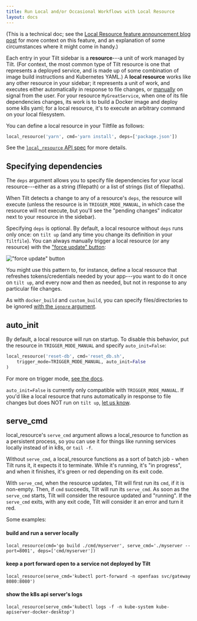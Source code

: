 ```yaml
---
title: Run Local and/or Occasional Workflows with Local Resource
layout: docs
---
```

(This is a technical doc; see the [Local Resource feature announcement blog post](https://blog.tilt.dev/2019/11/15/local-resource.html)
for more context on this feature, and an explanation of some circumstances where it might come in handy.)

Each entry in your Tilt sidebar is a **resource**---a unit of work managed by Tilt. (For context,
the most common type of Tilt resource is one that represents a deployed service, and is made up of
some combination of image build instructions and Kubernetes YAML.) A **local resource** works
like any other resource in your sidebar; it represents a unit of work, and executes either
automatically in response to file changes, or [manually](https://docs.tilt.dev/manual_update_control.html)
on signal from the user. For your resource `MyGreatService`, when one of its file dependencies
changes, its work is to build a Docker image and deploy some k8s yaml; for a local resource, it's
to execute an arbitrary command on your local filesystem.

You can define a local resource in your Tiltfile as follows:
```python
local_resource('yarn', cmd='yarn install', deps=['package.json'])
```

See the [`local_resource` API spec](api.html#api.local_resource) for more details.

## Specifying dependencies
The `deps` argument allows you to specify file dependencies for your local
resource---either as a string (filepath) or a list of strings (list of filepaths).

When Tilt detects a change to any of a resource's `deps`, the resource will execute
(unless the resource is in `TRIGGER_MODE_MANUAL`, in which case the resource will not
execute, but you'll see the "pending changes" indicator next to your resource in the sidebar).

Specifying `deps` is optional. By default, a local resource without `deps` runs only once:
on `tilt up` (and any time you change its definition in your `Tiltfile`). You can
always manually trigger a local resource (or any resource) with the ["force update" button](https://blog.tilt.dev/2019/11/14/force-update.html):

!["force update" button](assets/img/force-update-button.png)

You might use this pattern to, for instance, define a local resource that refreshes tokens/credentials
needed by your app---you want to do it once on `tilt up`, and every now and then as needed,
but not in response to any particular file changes.

As with `docker_build` and `custom_build`, you can specify files/directories to be
ignored [with the `ignore` argument](http://tilt.dev/2019/06/07/better-monorepo-container-builds-with-context-filters.html).

## auto_init

By default, a local resource will run on startup. To disable this behavior, put the
resource in `TRIGGER_MODE_MANUAL` and specify `auto_init=False`:
```python
local_resource('reset-db', cmd='reset_db.sh',
    trigger_mode=TRIGGER_MODE_MANUAL, auto_init=False
)
```

For more on trigger mode, [see the docs](https://docs.tilt.dev/manual_update_control.html).

`auto_init=False` is currently only compatible with `TRIGGER_MODE_MANUAL`. If
you'd like a local resource that runs automatically in response to file changes
but does NOT run on `tilt up`, [let us know](https://tilt.dev/contact).

## serve_cmd

local_resource's `serve_cmd` argument allows a local_resource to function as a
persistent process, so you can use it for things like running services locally
instead of in k8s, or `tail -f`.

Without `serve_cmd`, a local_resource functions as a sort of batch job - when
Tilt runs it, it expects it to terminate. While it's running, it's "in progress",
and when it finishes, it's green or red depending on its exit code.

With `serve_cmd`, when the resource updates, Tilt will first run its `cmd`, if
it is non-empty. Then, if `cmd` succeeds, Tilt will run its `serve_cmd`. As soon
as the `serve_cmd` starts, Tilt will consider the resource updated and "running".
If the `serve_cmd` exits, with any exit code, Tilt will consider it an error
and turn it red.

Some examples:

#### build and run a server locally
``local_resource(cmd='go build ./cmd/myserver', serve_cmd='./myserver --port=8001', deps=['cmd/myserver'])``

#### keep a port forward open to a service not deployed by Tilt
``local_resource(serve_cmd='kubectl port-forward -n openfaas svc/gateway 8080:8080')``

#### show the k8s api server's logs
``local_resource(serve_cmd='kubectl logs -f -n kube-system kube-apiserver-docker-desktop')``
